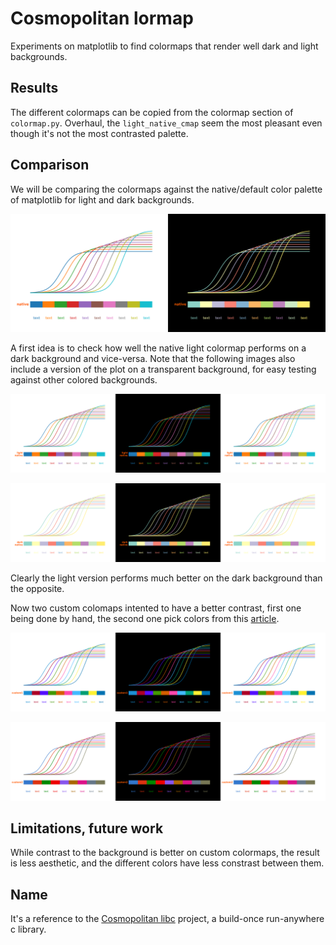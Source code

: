 # Cosmopolitan lormap

Experiments on matplotlib to find colormaps that render well dark and light backgrounds.

## Results

The different colormaps can be copied from the colormap section of `colormap.py`. Overhaul, the `light_native_cmap` seem the most pleasant even though it's not the most contrasted palette.

## Comparison

We will be comparing the colormaps against the native/default color palette of matplotlib for light and dark backgrounds.

![a plot of colored lines above a plot of color gradient above the word "text" repeated in each color of the colormap against a light and dark backgrounds](/native.png)

A first idea is to check how well the native light colormap performs on a dark background and vice-versa. Note that the following images also include a version of the plot on a transparent background, for easy testing against other colored backgrounds.

![a plot of colored lines above a plot of color gradient above the word "text" repeated in each color of the colormap against a light and dark backgrounds](/light_native.png)

![a plot of colored lines above a plot of color gradient above the word "text" repeated in each color of the colormap against a light and dark backgrounds](/dark_native.png)

Clearly the light version performs much better on the dark background than the opposite.

Now two custom colomaps intented to have a better contrast, first one being done by hand, the second one pick colors from this [article](https://dev.to/finnhvman/which-colors-look-good-on-black-and-white-2pe6).

![a plot of colored lines above a plot of color gradient above the word "text" repeated in each color of the colormap against a light and dark backgrounds](/custom1.png)

![a plot of colored lines above a plot of color gradient above the word "text" repeated in each color of the colormap against a light and dark backgrounds](/custom2.png)


## Limitations, future work

While contrast to the background is better on custom colormaps, the result is less aesthetic, and the different colors have less constrast between them.

## Name

It's a reference to the [Cosmopolitan libc](https://justine.lol/cosmopolitan/index.html) project, a build-once run-anywhere c library.